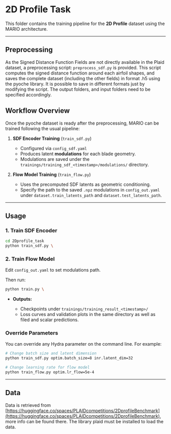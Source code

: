 # 2D Profile Task

This folder contains the training pipeline for the **2D Profile**  dataset using the MARIO architecture.

---

## Preprocessing
As the Signed Distance Function Fields are not directly available in the Plaid dataset, a preprocessing script: `preprocess_sdf.py` is provided.
This script computes the signed distance function around each airfoil shapes, and saves the complete dataset (including the other fields) in format .h5 using the pyoche library. It is possible to save in different formats just by modifying the script. The output folders, and input folders need to be specified accordingly.

## Workflow Overview
Once the pyoche dataset is ready after the preprocessing, MARIO can be trained following the usual pipeline: 

1. **SDF Encoder Training** (`train_sdf.py`)

   * Configured via `config_sdf.yaml`
   * Produces latent **modulations** for each blade geometry.
   * Modulations are saved under the `trainings/training_sdf_<timestamp>/modulations/` directory.

2. **Flow Model Training** (`train_flow.py`)

   * Uses the precomputed SDF latents as geometric conditioning.
   * Specify the path to the saved `.npz` modulations in `config_out.yaml` under `dataset.train_latents_path` and  `dataset.test_latents_path`.

---

## Usage

### 1. Train SDF Encoder

```bash
cd 2Dprofile_task
python train_sdf.py \
```

### 2. Train Flow Model

Edit `config_out.yaml` to set modulations path.

Then run:

```bash
python train.py \

```

* **Outputs:**

  * Checkpoints under `trainings/training_result_<timestamp>/`
  * Loss curves and validation plots in the same directory as well as filed and scalar predictions.

### Override Parameters

You can override any Hydra parameter on the command line. For example:

```bash
# Change batch size and latent dimension
python train_sdf.py optim.batch_size=8 inr.latent_dim=32

# Change learning rate for flow model
python train_flow.py optim.lr_flow=5e-4
```

---

## Data

Data is retrieved from [https://huggingface.co/spaces/PLAIDcompetitions/2DprofileBenchmark](https://huggingface.co/spaces/PLAIDcompetitions/2DprofileBenchmark), more info can be found there.
The library plaid must be installed to load the data.

